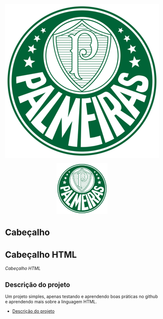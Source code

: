 <!-- comentario -->
![EmblemadoPalmeiras](./img/Palmeiras_logo.svg.png)

<p align="center" width="100%">
<img src="./img/Palmeiras_logo.svg.png"
width="33%">


</p>

# Cabeçalho
<h1>Cabeçalho HTML </h1>
<h6>Cabeçalho HTML <h6>


## Descrição do projeto

<p align="left">
Um projeto simples, apenas testando e aprendendo boas práticas no github e aprendendo mais sobre a linguagem HTML.
</p>

<ul id="menu" align="left">
<li><a href="">Descrição do projeto</li>

</ul>


